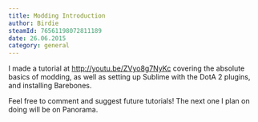 ```yaml
---
title: Modding Introduction
author: Birdie
steamId: 76561198072811189
date: 26.06.2015
category: general
---
```


I made a tutorial at http://youtu.be/ZVyo8g7NyKc covering the absolute basics of modding, as well as setting up Sublime with the DotA 2 plugins, and installing Barebones. 

Feel free to comment and suggest future tutorials! The next one I plan on doing will be on Panorama.